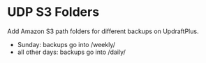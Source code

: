 # UDP S3 Folders

Add Amazon S3 path folders for different backups on UpdraftPlus.

- Sunday: backups go into /weekly/
- all other days: backups go into /daily/
